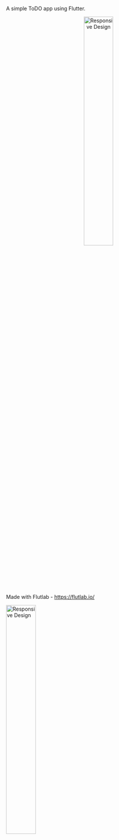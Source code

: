 A simple ToDO app using Flutter.
   <p align="center">
     <img src="https://github.com/vinn65/Todo-App/blob/main/Screenshot%202024-07-03%20100817.jpg" alt="Responsive Design" style="max-width: 100%; height: 40%;"/>
   </p>



Made with Flutlab - https://flutlab.io/
  <p >
     <img src="https://github.com/vinn65/Todo-App/blob/main/Screenshot%202024-07-03%20100637.jpg" alt="Responsive Design" style="max-width: 100%; height: 40%;"/>
   </p>
